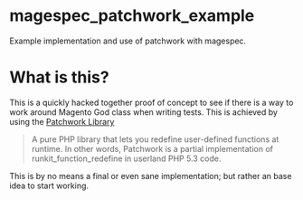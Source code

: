 magespec_patchwork_example
==========================

Example implementation and use of patchwork with magespec.

What is this?
=============

This is a quickly hacked together proof of concept to see if there is a way to work around Magento God class when
writing tests. This is achieved by using the [Patchwork Library]('https://github.com/antecedent/patchwork')

> A pure PHP library that lets you redefine user-defined functions at runtime. In other words, Patchwork is a
> partial implementation of runkit_function_redefine in userland PHP 5.3 code.

This is by no means a final or even sane implementation; but rather an base idea to start working.